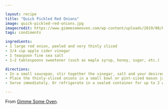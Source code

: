 ```yaml
---

layout: recipe
title: "Quick Pickled Red Onions"
image: quick-pickled-red-onions.jpg
imagecredit: https://www.gimmesomeoven.com/wp-content/uploads/2019/08/How-To-Make-Pickled-Red-Onions-Recipe-4-1100x1650.jpg
tags: condiments

ingredients:
- 1 large red onion, peeled and very thinly sliced
- 3/4 cup apple cider vinegar
- 1 teaspoon fine sea salt
- 1–2 tablespoons sweetener (such as maple syrup, honey, sugar, etc.)

directions:
- In a small saucepan, stir together the vinegar, salt and your desired amount of sweetener. Cook over medium-high heat until the mixture reaches a simmer.
- Place the thinly-sliced onions in a small bowl or pint-sized mason jar. Pour the hot vinegar mixture over the onions. Stir until combined. (Or if using a mason jar, place the lid on top and give the jar a quick shake.) Let the onions marinate for 30 minutes.
- Serve immediately. Or refrigerate in a sealed container for up to 2 weeks.

---
```


From [Gimme Some Oven](http://www.gimmesomeoven.com/quick-pickled-red-onions/).
